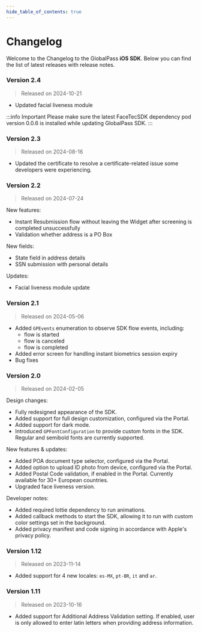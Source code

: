 ```yaml
---
hide_table_of_contents: true
---
```


# Changelog

Welcome to the Changelog to the GlobalPass **iOS SDK**. Below you can find the list of latest releases with release notes.

### Version 2.4

> Released on 2024-10-21

- Updated facial liveness module

:::info Important
Please make sure the latest FaceTecSDK dependency pod version 0.0.6 is installed while updating GlobalPass SDK.
:::

### Version 2.3

> Released on 2024-08-16

- Updated the certificate to resolve a certificate-related issue some developers were experiencing.

### Version 2.2

> Released on 2024-07-24

New features:
- Instant Resubmission flow without leaving the Widget after screening is completed unsuccessfully
- Validation whether address is a PO Box

New fields:
- State field in address details
- SSN submission with personal details

Updates:
- Facial liveness module update

### Version 2.1

> Released on 2024-05-06

- Added `GPEvents` enumeration to observe SDK flow events, including:
    - flow is started
    - flow is canceled
    - flow is completed
- Added error screen for handling instant biometrics session expiry
- Bug fixes

### Version 2.0

> Released on 2024-02-05

Design changes:
- Fully redesigned appearance of the SDK.
- Added support for full design customization, configured via the Portal.
- Added support for dark mode.
- Introduced `GPFontConfiguration` to provide custom fonts in the SDK. Regular and semibold fonts are currently supported.

New features & updates:
- Added POA document type selector, configured via the Portal.
- Added option to upload ID photo from device, configured via the Portal.
- Added Postal Code validation, if enabled in the Portal. Currently available for 30+ European countries.
- Upgraded face liveness version.

Developer notes:
- Added required lottie dependency to run animations.
- Added callback methods to start the SDK, allowing it to run with custom color settings set in the background.
- Added privacy manifest and code signing in accordance with Apple's privacy policy.

### Version 1.12

> Released on 2023-11-14

- Added support for 4 new locales: `es-MX`, `pt-BR`, `it` and `ar`.

### Version 1.11

> Released on 2023-10-16

- Added support for Additional Address Validation setting. If enabled, user is only allowed to enter latin letters when providing address information.
